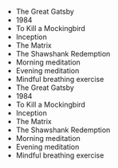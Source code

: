   - The Great Gatsby
  - 1984
  - To Kill a Mockingbird
  - Inception
  - The Matrix
  - The Shawshank Redemption
  - Morning meditation
  - Evening meditation
  - Mindful breathing exercise
  - The Great Gatsby
  - 1984
  - To Kill a Mockingbird
  - Inception
  - The Matrix
  - The Shawshank Redemption
  - Morning meditation
  - Evening meditation
  - Mindful breathing exercise
